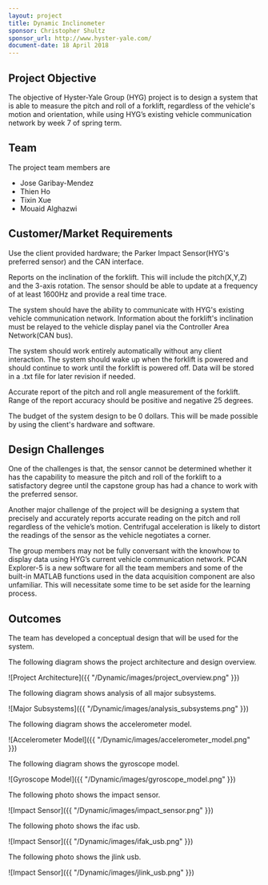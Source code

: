 ```yaml
---
layout: project
title: Dynamic Inclinometer
sponsor: Christopher Shultz
sponsor_url: http://www.hyster-yale.com/
document-date: 18 April 2018
---
```


## Project Objective

The objective of Hyster-Yale Group (HYG) project is to design a system that is able to measure the pitch and roll of a forklift, regardless of the vehicle's motion and orientation, while using HYG’s existing vehicle communication network by week 7 of spring term.

## Team

The project team members are

* Jose Garibay-Mendez
* Thien Ho
* Tixin Xue
* Mouaid Alghazwi

## Customer/Market Requirements

Use the client provided hardware; the Parker Impact Sensor(HYG's preferred sensor) and the CAN interface.

Reports on the inclination of the forklift. This will include the pitch(X,Y,Z) and the 3-axis rotation. The sensor should be able to update at a frequency of at least 1600Hz and provide a real time trace.

The system should have the ability to communicate with HYG's existing vehicle communication network. Information about the forklift's inclination must be relayed to the vehicle display panel via the Controller Area Network(CAN bus).

The system should work entirely automatically without any client interaction. The system should wake up when the forklift is powered and should continue to work until the forklift is powered off. Data will be stored in a .txt file for later revision if needed. 

Accurate report of the pitch and roll angle measurement of the forklift. Range of the report accuracy should be positive and negative 25 degrees.

The budget of the system design to be 0 dollars. This will be made possible by using the client's hardware and software.

## Design Challenges

One of the challenges is that, the sensor cannot be determined whether it has the capability to measure the pitch and roll of the forklift to a satisfactory degree until the capstone group has had a chance to work with the preferred sensor.

Another major challenge of the project will be designing a system that precisely and accurately reports accurate reading on the pitch and roll regardless of the vehicle’s motion. Centrifugal acceleration is likely to distort the readings of the sensor as the vehicle negotiates a corner.

The group members may not be fully conversant with the knowhow to display data using HYG’s current vehicle communication network. PCAN Explorer-5 is a new software for all the team members and some of the built-in MATLAB functions used in the data acquisition component are also unfamiliar. This will necessitate some time to be set aside for the learning process.

## Outcomes

The team has developed a conceptual design that will be used for the system.

The following diagram shows the project architecture and design overview.

![Project Architecture]({{ "/Dynamic/images/project_overview.png" }})

The following diagram shows analysis of all major subsystems.

![Major Subsystems]({{ "/Dynamic/images/analysis_subsystems.png" }})

The following diagram shows the accelerometer model.

![Accelerometer Model]({{ "/Dynamic/images/accelerometer_model.png" }})

The following diagram shows the gyroscope model.

![Gyroscope Model]({{ "/Dynamic/images/gyroscope_model.png" }})

The following photo shows the impact sensor.

![Impact Sensor]({{ "/Dynamic/images/impact_sensor.png" }})

The following photo shows the ifac usb.

![Impact Sensor]({{ "/Dynamic/images/ifak_usb.png" }})

The following photo shows the jlink usb.

![Impact Sensor]({{ "/Dynamic/images/jlink_usb.png" }})
